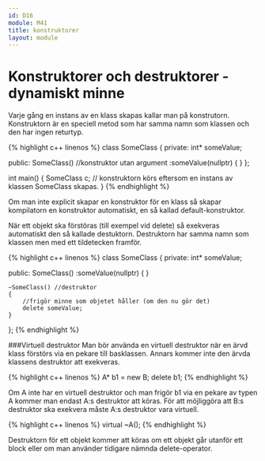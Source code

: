 ```yaml
---
id: D16
module: M41
title: konstruktorer
layout: module
---
```


# Konstruktorer och destruktorer - dynamiskt minne

Varje gång en instans av en klass skapas kallar man på konstrutorn.
Konstruktorn är en speciell metod som har samma namn som klassen och den har ingen returtyp.

{% highlight c++ linenos %}
class SomeClass
{
private:
	int* someValue;
	
public:
	SomeClass() //konstruktor utan argument
	:someValue(nullptr)
	{
	}
};
	
int main()
{
	SomeClass c; // konstruktorn körs eftersom en instans av klassen SomeClass skapas.
}
{% endhighlight %}

Om man inte explicit skapar en konstruktor för en klass så skapar kompilatorn en konstruktor automatiskt, en så kallad default-konstruktor.

När ett objekt ska förstöras (till exempel vid delete) så exekveras automatiskt den så kallade destuktorn.
Destruktorn har samma namn som klassen men med ett tildetecken framför.

{% highlight c++ linenos %}
class SomeClass
{
private:
	int* someValue;
	
public:
	SomeClass()
	:someValue(nullptr)
	{
	}
		
	~SomeClass() //destruktor
	{
		//frigör minne som objetet håller (om den nu gör det)
		delete someValue;
	}
};
{% endhighlight %}

###Virtuell destruktor
Man bör använda en virtuell destruktor när en ärvd klass förstörs via en pekare till basklassen.
Annars kommer inte den ärvda klassens destruktor att exekveras.

{% highlight c++ linenos %}
A* b1 = new B;
delete b1;
{% endhighlight %}
	
Om A inte har en virtuell destruktor och man frigör b1 via en pekare av typen A kommer man endast A:s destruktor att köras.
För att möjliggöra att B:s destruktor ska exekvera måste A:s destruktor vara virtuell.

{% highlight c++ linenos %}
virtual ~A();
{% endhighlight %}
	

Destruktorn för ett objekt kommer att köras om ett objekt går utanför ett block eller om man använder tidigare nämnda delete-operator.